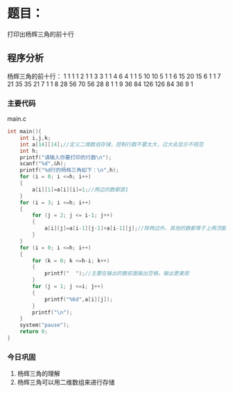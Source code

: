 # 题目：

打印出杨辉三角的前十行
	

## 程序分析

杨辉三角的前十行：
	                         1
                       1     1
                     1     2     1
                   1     3     3     1
                 1     4     6     4     1
               1     5    10    10     5     1
             1     6    15    20    15     6     1
           1     7    21    35    35    21     7     1
         1     8    28    56    70    56    28     8     1
       1     9    36    84   126   126    84    36     9     1

### 主要代码

main.c

```c
int main(){
	int i,j,k;
	int a[14][14];//定义二维数组存储，控制行数不要太大，过大会显示不规范
	int h;
	printf("请输入你要打印的行数\n");
	scanf("%d",&h);
	printf("%d行的杨辉三角如下：\n",h);	
	for (i = 0; i <=h; i++)
	{
		a[i][1]=a[i][i]=1;//两边的数都是1
	}
	for (i = 3; i <=h; i++)
	{
		for (j = 2; j <= i-1; j++)
		{
			a[i][j]=a[i-1][j-1]+a[i-1][j];//除两边外，其他的数都等于上两顶数之和
		}
	}
	for (i = 0; i <=h; i++)
	{
		for (k = 0; k <=h-i; k++)
		{
			printf("  ");//主要在输出的数前面输出空格，输出更美观
		}
		for (j = 1; j <=i; j++)
		{
			printf("%6d",a[i][j]);
		}
		printf("\n");
	}
	system("pause");
	return 0;
}
```



### 今日巩固

1. 杨辉三角的理解
2. 杨辉三角可以用二维数组来进行存储

